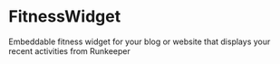 FitnessWidget
=============

Embeddable fitness widget for your blog or website that displays your recent activities from Runkeeper
